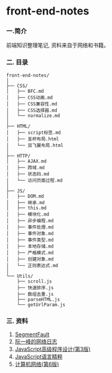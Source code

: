 # front-end-notes

### 一.简介
前端知识整理笔记, 资料来自于网络和书籍。

### 二. 目录

    front-end-notes/
    │
    ├── CSS/
    │   ├── BFC.md
    │   ├── CSS动画.md
    │   ├── CSS兼容性.md
    │   ├── CSS选择器.md
    │   └── normalize.md
    │
    ├── HTML/
    │   ├── script标签.md
    │   ├── 圣杯布局.html
    │   └── 双飞翼布局.html
    │
    ├── HTTP/
    │   ├── AJAX.md
    │   ├── 跨域.md
    │   ├── 状态码.md
    │   └── 访问页面过程.md
    │
    ├── JS/
    │   ├── DOM.md
    │   ├── 继承.md
    │   ├── this.md
    │   ├── 模块化.md
    │   ├── 异步编程.md
    │   ├── 事件处理.md
    │   ├── 事件对象.md
    │   ├── 事件类型.md
    │   ├── 本地存储.md
    │   ├── 严格模式.md
    │   ├── 创建对象.md
    │   └── 正则表达式.md
    │
    └── Utils/
        ├── scroll.js
        ├── 快速排序.js
        ├── 数组去重.js
        ├── parseHTML.js
        └── getUrlParam.js

### 三. 资料
1. [SegmentFault](http://segmentfault.com/)
2. [阮一峰的网络日志](http://www.ruanyifeng.com/blog/)
3. [JavaScript高级程序设计(第3版)](http://baike.baidu.com/link?url=-743xJbKzwkupUgCSz7H08ssJIybo_ymksUdCbaIdFxXrn1KLOhafcOuU0ZTCmJ5kxhLFsTAh32FnhhyxoQcs_)
4. [JavaScript语言精粹](http://baike.baidu.com/link?url=m2iG2TFOal3_RXbjnTodB0XIpeVCM1wy73RUNwKTcqLYoOTVhgBbez1_54TwLx83k3hQke_tm0npVlo8NHb3jK)
5. [计算机网络(第6版)](http://baike.baidu.com/subview/25482/6491246.htm)
